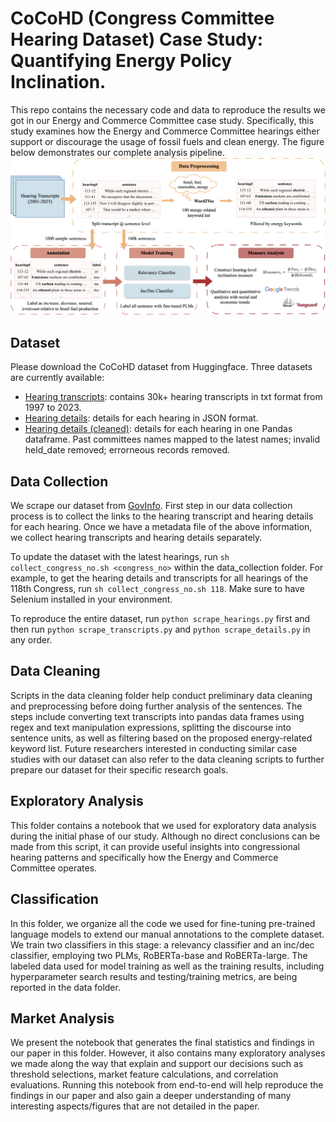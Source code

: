 # CoCoHD (Congress Committee Hearing Dataset) Case Study: Quantifying Energy Policy Inclination.

This repo contains the necessary code and data to reproduce the results we got in our Energy and Commerce Committee case study. Specifically, this study examines how the Energy and Commerce Committee hearings either support or discourage the usage of fossil fuels and clean energy. The figure below demonstrates our complete analysis pipeline.  
![pipeline_plot](./assets/congress_flowchart.png)

## Dataset
Please download the CoCoHD dataset from Huggingface. Three datasets are currently available:
* [Hearing transcripts](https://huggingface.co/datasets/gtfintechlab/CoCoHD_transcripts): contains 30k+ hearing transcripts in txt format from 1997 to 2023. 
* [Hearing details](https://huggingface.co/datasets/gtfintechlab/CoCoHD_hearing_details): details for each hearing in JSON format. 
* [Hearing details (cleaned)](https://huggingface.co/datasets/gtfintechlab/CoCoHD_hearing_details_cleaned): details for each hearing in one Pandas dataframe. Past committees names mapped to the latest names; invalid held_date removed; errorneous records removed. 

## Data Collection
We scrape our dataset from [GovInfo](https://www.govinfo.gov/app/collection/chrg/). First step in our data collection process is to collect the links to the hearing transcript and hearing details for each hearing. Once we have a metadata file of the above information, we collect hearing transcripts and hearing details separately. 

To update the dataset with the latest hearings, run `sh collect_congress_no.sh <congress_no>` within the data_collection folder. For example, to get the hearing details and transcripts for all hearings of the 118th Congress, run `sh collect_congress_no.sh 118`. Make sure to have Selenium installed in your environment. 

To reproduce the entire dataset, run `python scrape_hearings.py` first and then run `python scrape_transcripts.py` and `python scrape_details.py` in any order.

## Data Cleaning
Scripts in the data cleaning folder help conduct preliminary data cleaning and preprocessing before doing further analysis of the sentences. The steps include converting text transcripts into pandas data frames using regex and text manipulation expressions, splitting the discourse into sentence units, as well as filtering based on the proposed energy-related keyword list. Future researchers interested in conducting similar case studies with our dataset can also refer to the data cleaning scripts to further prepare our dataset for their specific research goals.  

## Exploratory Analysis
This folder contains a notebook that we used for exploratory data analysis during the initial phase of our study. Although no direct conclusions can be made from this script, it can provide useful insights into congressional hearing patterns and specifically how the Energy and Commerce Committee operates.

## Classification
In this folder, we organize all the code we used for fine-tuning pre-trained language models to extend our manual annotations to the complete dataset. We train two classifiers in this stage: a relevancy classifier and an inc/dec classifier, employing two PLMs, RoBERTa-base and RoBERTa-large. The labeled data used for model training as well as the training results, including hyperparameter search results and testing/training metrics, are being reported in the data folder. 

## Market Analysis
We present the notebook that generates the final statistics and findings in our paper in this folder. However, it also contains many exploratory analyses we made along the way that explain and support our decisions such as threshold selections, market feature calculations, and correlation evaluations. Running this notebook from end-to-end will help reproduce the findings in our paper and also gain a deeper understanding of many interesting aspects/figures that are not detailed in the paper.

